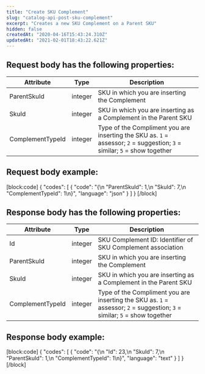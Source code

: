 ```yaml
---
title: "Create SKU Complement"
slug: "catalog-api-post-sku-complement"
excerpt: "Creates a new SKU Complement on a Parent SKU"
hidden: false
createdAt: "2020-04-16T15:43:24.310Z"
updatedAt: "2021-02-01T18:43:22.621Z"
---
```

## Request body has the following properties:

| Attribute        | Type    | Description                                                                                                                       |
| ---------------- | ------- | --------------------------------------------------------------------------------------------------------------------------------- |
| ParentSkuId      | integer | SKU in which you are inserting the Complement                                                                                     |
| SkuId            | integer | SKU in which you are inserting as a Complement in the Parent SKU                                                                  |
| ComplementTypeId | integer | Type of the Compliment you are inserting the SKU as. `1` = assessor; `2` = suggestion; `3` = similar; `5` = show together |

## Request body example:
[block:code]
{
  "codes": [
    {
      "code": "{\n    \"ParentSkuId\": 1,\n    \"SkuId\": 7,\n    \"ComplementTypeId\": 1\n}",
      "language": "json"
    }
  ]
}
[/block]
## Response body has the following properties:

| Attribute        | Type    | Description                                                                                                                       |
| ---------------- | ------- | --------------------------------------------------------------------------------------------------------------------------------- |
| Id               | integer | SKU Complement ID: Identifier of SKU Complement association                                                                       |
| ParentSkuId      | integer | SKU in which you are inserting the Complement                                                                                     |
| SkuId            | integer | SKU in which you are inserting as a Complement in the Parent SKU                                                                  |
| ComplementTypeId | integer | Type of the Compliment you are inserting the SKU as. `1` = assessor; `2` = suggestion; `3` = similar; `5` = show together |

## Response body example:
[block:code]
{
  "codes": [
    {
      "code": "{\n    \"Id\": 23,\n    \"SkuId\": 7,\n    \"ParentSkuId\": 1,\n    \"ComplementTypeId\": 1\n}",
      "language": "text"
    }
  ]
}
[/block]
